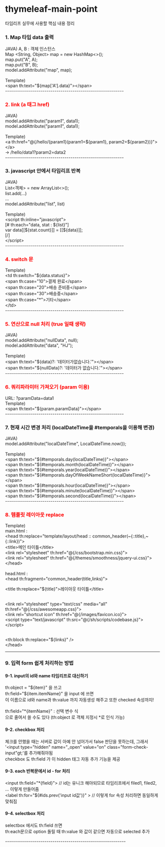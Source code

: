 # thymeleaf-main-point
타임리프 실무에 사용할 핵심 내용 정리

<h3 style="font-weight:bold">1. Map 타입 data 출력</h3>
JAVA) A, B : 객체 인스턴스 <br>
<span> Map &lt;String, Object&gt; map = new HashMap<>(); </span><br>
map.put("A", A); <br>
map.put("B", B); <br>
model.addAttribute("map", map); <br>
<br>
Template) <br>
&lt;span th:text="${map['A'].data}"&gt;&lt;/span&gt; <br>
------------------------------------------------------------
<h3 style="font-weight:bold;color:red;">2. link (a 태그 href)</h3>
JAVA) <br>
model.addAttribute("param1", data1); <br>
model.addAttribute("param1", data1); <br>
<br>
Template) <br>
&lt;a th:href="@{/hello/{param1}(param1=${param1}, param2=${param2})}"&gt;&lt;/a&gt; <br>
-> /hello/data1?param2=data2 <br>  
------------------------------------------------------------
<h3 style="font-weight:bold">3. javascript 안에서 타임리프 반복</h3>
JAVA) <br>
List&lt;객체&gt; = new ArrayList<>(); <br>
list.add(...)  <br>
... <br>   
model.addAttribute("list", list) <br>
<br>
Template) <br>
&lt;script th:inline="javascript"&gt; <br>
	[# th:each="data, stat : ${list}"] <br>
	var data[[${stat.count}]] = [[${data}]]; <br>
	[/] <br>
&lt;/script&gt; <br>
------------------------------------------------------------ 
<h3 style="font-weight:bold;color:red;">4. switch 문</h3>
Template) <br>  
&lt;td th:switch="${data.status}"&gt; <br>  
    &lt;span th:case="10"&gt;결제 완료&lt;/span&gt; <br>  
    &lt;span th:case="20"&gt;배송 준비중&lt;/span&gt; <br>  
    &lt;span th:case="30"&gt;배송중&lt;/span&gt; <br>  
    &lt;span th:case="*"&gt;기타&lt;/span&gt; <br>  
&lt;/td&gt; <br>   
------------------------------------------------------------ 
<h3 style="font-weight:bold;color:red;">5. 연산으로 null 처리 (true 일때 생략)</h3> 
JAVA) <br>
model.addAttribute("nullData", null); <br>
model.addAttribute("data", "HJ"); <br>  
  <br>
Template) <br>
  &lt;span th:text="${data}?: '데이터가없습니다.'"&gt;&lt;/span&gt; <br>
  &lt;span th:text="${nullData}?: '데이터가 없습니다.'"&gt;&lt;/span&gt; <br>
------------------------------------------------------------
<h3 style="font-weight:bold;color:red;">6. 쿼리파라미터 가져오기 (param 이용)</h3>
URL: ?paramData=data1  <br> 
Template) <br>  
&lt;span th:text="${param.paramData}"&gt;&lt;/span&gt; <br> 
------------------------------------------------------------
<h3 style="font-weight:bold">7. 현재 시간 변경 처리 (localDateTime을 #temporals을 이용해 변경)</h3>
JAVA) <br>  
model.addAttribute("localDateTime", LocalDateTime.now());  <br>
  <br>
Template) <br>
&lt;span th:text="${#temporals.day(localDateTime)}"&gt;&lt;/span&gt; <br>
&lt;span th:text="${#temporals.month(localDateTime)}"&gt;&lt;/span&gt; <br>
&lt;span th:text="${#temporals.year(localDateTime)}"&gt;&lt;/span&gt; <br>
&lt;span th:text="${#temporals.dayOfWeekNameShort(localDateTime)}"&gt;&lt;/span&gt; <br>
&lt;span th:text="${#temporals.hour(localDateTime)}"&gt;&lt;/span&gt; <br>
&lt;span th:text="${#temporals.minute(localDateTime)}"&gt;&lt;/span&gt; <br>
&lt;span th:text="${#temporals.second(localDateTime)}"&gt;&lt;/span&gt; <br>  
------------------------------------------------------------
<h3 style="font-weight:bold;color:red;">8. 템플릿 레이아웃 replace</h3>  
Template) <br>
main.html : <br>
&lt;head th:replace="template/layout/head :: common_header(~{::title},~{::link})"&gt; <br>
 &lt;title>메인 타이틀&lt;/title&gt; <br>
 &lt;link rel="stylesheet" th:href="@{/css/bootstrap.min.css}"&gt; <br>
 &lt;link rel="stylesheet" th:href="@{/themes/smoothness/jquery-ui.css}"&gt; <br>
&lt;/head&gt; <br>
  <br>
head.html : <br>
&lt;head th:fragment="common_header(title,links)"&gt; <br>

 &lt;title th:replace="${title}"&gt;레이아웃 타이틀&lt;/title&gt; <br>
  <br>

 &lt;link rel="stylesheet" type="text/css" media="all" th:href="@{/css/awesomeapp.css}"&gt; <br>
 &lt;link rel="shortcut icon" th:href="@{/images/favicon.ico}"&gt; <br>
 &lt;script type="text/javascript" th:src="@{/sh/scripts/codebase.js}"&gt;&lt;/script&gt; <br>
  <br>

 &lt;th:block th:replace="${links}" /&gt; <br>
&lt;/head&gt;  <br>	
	
------------------------------------------------------------
<h3 style="font-weight:bold;">9. 입력 form 쉽게 처리하는 방법</h3> 	
<h4 style="fond-weight:bold;">9-1. input의 id와 name 타임리프로 대신하기</h4>
<p>
 	th:object = "${item}" 을 쓰고 <br>
	th:field="${item.itemName}" 을 input 에 쓰면 <br>
	이 이름으로 id와 name과 th:value 까지 자동생성 해주고 또한 checked 속성까지! <br>
	<br>
	th:field="*{itemName}" : 선택 변수 식 <br>
	으로 줄여서 쓸 수도 있다 (th:object 로 객체 지정시 *로 인식 가능) <br>	 	
</p>
<h4 style="fond-weight:bold;">9-2. checkbox 처리</h4>	
<p>
	체크를 안했을 때는 서버로 값이 아예 안 넘어가서 false 판단을 못하는데,
	그래서 '&lt;input type="hidden" name="_open" value="on" class="form-check-input"gt;'를 추가해줘야됨 <br>
	checkbox 도 th:field 가 이 hidden 태그 자동 추가 기능을 제공 <br>
</p>
<h4 style="fond-weight:bold;">9-3. each 반복문에서 id - for 처리</h4>	
<p>
	&lt;input th:field="*{field}"&gt; // id는 유니크 해야되므로 타임리프에서 filed1, filed2, ... 이렇게 만들어줌 <br>
	&lt;label th:for="${#ids.prev('input id값')}" &gt; // 이렇게 for 속성 처리하면 동일하게 맞춰짐
</p>
<h4 style="fond-weight:bold;">9-4. selectbox 처리</h4>
<p>
	selectbox 에서도 th:field 쓰면 <br>
	th:each문으로 option 돌릴 때 th:value 와 값이 같으면 자동으로 selected 추가
</p>	
-------------------------------------------------------------
